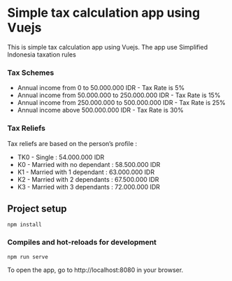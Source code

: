 # Simple tax calculation app using Vuejs
This is simple tax calculation app using Vuejs. The app use Simplified Indonesia taxation rules

### Tax Schemes
- Annual income from 0 to 50.000.000 IDR - Tax Rate is 5%
- Annual income from 50.000.000 to 250.000.000 IDR - Tax Rate is 15%
- Annual income from 250.000.000 to 500.000.000 IDR - Tax Rate is 25%
- Annual income above 500.000.000 IDR - Tax Rate is 30%

### Tax Reliefs
Tax reliefs are based on the person’s profile :
- TK0 - Single : 54.000.000 IDR
- K0 - Married with no dependant : 58.500.000 IDR
- K1 - Married with 1 dependant : 63.000.000 IDR
- K2 - Married with 2 dependants : 67.500.000 IDR
- K3 - Married with 3 dependants : 72.000.000 IDR

## Project setup
```
npm install
```

### Compiles and hot-reloads for development
```
npm run serve
```

To open the app, go to http://localhost:8080 in your browser.
